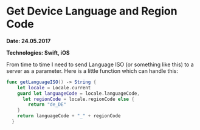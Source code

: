 # Get Device Language and Region Code

__Date: 24.05.2017__

__Technologies: Swift, iOS__

From time to time I need to send Language ISO (or something like this) to a server as a parameter. Here is a little function which can handle this:

```swift
func getLanguageISO() -> String {
    let locale = Locale.current
    guard let languageCode = locale.languageCode,
      let regionCode = locale.regionCode else {
        return "de_DE"
    }
    return languageCode + "_" + regionCode
  }

```
